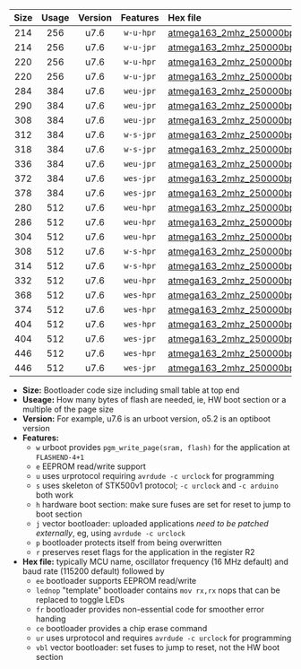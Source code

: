 |Size|Usage|Version|Features|Hex file|
|:-:|:-:|:-:|:-:|:--|
|214|256|u7.6|`w-u-hpr`|[atmega163_2mhz_250000bps_ur.hex](https://raw.githubusercontent.com/stefanrueger/urboot/main//atmega163_2mhz_250000bps_ur.hex)|
|214|256|u7.6|`w-u-jpr`|[atmega163_2mhz_250000bps_ur_vbl.hex](https://raw.githubusercontent.com/stefanrueger/urboot/main//atmega163_2mhz_250000bps_ur_vbl.hex)|
|220|256|u7.6|`w-u-hpr`|[atmega163_2mhz_250000bps_lednop_ur.hex](https://raw.githubusercontent.com/stefanrueger/urboot/main//atmega163_2mhz_250000bps_lednop_ur.hex)|
|220|256|u7.6|`w-u-jpr`|[atmega163_2mhz_250000bps_lednop_ur_vbl.hex](https://raw.githubusercontent.com/stefanrueger/urboot/main//atmega163_2mhz_250000bps_lednop_ur_vbl.hex)|
|284|384|u7.6|`weu-jpr`|[atmega163_2mhz_250000bps_ee_ur_vbl.hex](https://raw.githubusercontent.com/stefanrueger/urboot/main//atmega163_2mhz_250000bps_ee_ur_vbl.hex)|
|290|384|u7.6|`weu-jpr`|[atmega163_2mhz_250000bps_ee_lednop_ur_vbl.hex](https://raw.githubusercontent.com/stefanrueger/urboot/main//atmega163_2mhz_250000bps_ee_lednop_ur_vbl.hex)|
|308|384|u7.6|`weu-jpr`|[atmega163_2mhz_250000bps_ee_lednop_fr_ur_vbl.hex](https://raw.githubusercontent.com/stefanrueger/urboot/main//atmega163_2mhz_250000bps_ee_lednop_fr_ur_vbl.hex)|
|312|384|u7.6|`w-s-jpr`|[atmega163_2mhz_250000bps_vbl.hex](https://raw.githubusercontent.com/stefanrueger/urboot/main//atmega163_2mhz_250000bps_vbl.hex)|
|318|384|u7.6|`w-s-jpr`|[atmega163_2mhz_250000bps_lednop_vbl.hex](https://raw.githubusercontent.com/stefanrueger/urboot/main//atmega163_2mhz_250000bps_lednop_vbl.hex)|
|336|384|u7.6|`weu-jpr`|[atmega163_2mhz_250000bps_ee_lednop_fr_ce_ur_vbl.hex](https://raw.githubusercontent.com/stefanrueger/urboot/main//atmega163_2mhz_250000bps_ee_lednop_fr_ce_ur_vbl.hex)|
|372|384|u7.6|`wes-jpr`|[atmega163_2mhz_250000bps_ee_vbl.hex](https://raw.githubusercontent.com/stefanrueger/urboot/main//atmega163_2mhz_250000bps_ee_vbl.hex)|
|378|384|u7.6|`wes-jpr`|[atmega163_2mhz_250000bps_ee_lednop_vbl.hex](https://raw.githubusercontent.com/stefanrueger/urboot/main//atmega163_2mhz_250000bps_ee_lednop_vbl.hex)|
|280|512|u7.6|`weu-hpr`|[atmega163_2mhz_250000bps_ee_ur.hex](https://raw.githubusercontent.com/stefanrueger/urboot/main//atmega163_2mhz_250000bps_ee_ur.hex)|
|286|512|u7.6|`weu-hpr`|[atmega163_2mhz_250000bps_ee_lednop_ur.hex](https://raw.githubusercontent.com/stefanrueger/urboot/main//atmega163_2mhz_250000bps_ee_lednop_ur.hex)|
|304|512|u7.6|`weu-hpr`|[atmega163_2mhz_250000bps_ee_lednop_fr_ur.hex](https://raw.githubusercontent.com/stefanrueger/urboot/main//atmega163_2mhz_250000bps_ee_lednop_fr_ur.hex)|
|308|512|u7.6|`w-s-hpr`|[atmega163_2mhz_250000bps.hex](https://raw.githubusercontent.com/stefanrueger/urboot/main//atmega163_2mhz_250000bps.hex)|
|314|512|u7.6|`w-s-hpr`|[atmega163_2mhz_250000bps_lednop.hex](https://raw.githubusercontent.com/stefanrueger/urboot/main//atmega163_2mhz_250000bps_lednop.hex)|
|332|512|u7.6|`weu-hpr`|[atmega163_2mhz_250000bps_ee_lednop_fr_ce_ur.hex](https://raw.githubusercontent.com/stefanrueger/urboot/main//atmega163_2mhz_250000bps_ee_lednop_fr_ce_ur.hex)|
|368|512|u7.6|`wes-hpr`|[atmega163_2mhz_250000bps_ee.hex](https://raw.githubusercontent.com/stefanrueger/urboot/main//atmega163_2mhz_250000bps_ee.hex)|
|374|512|u7.6|`wes-hpr`|[atmega163_2mhz_250000bps_ee_lednop.hex](https://raw.githubusercontent.com/stefanrueger/urboot/main//atmega163_2mhz_250000bps_ee_lednop.hex)|
|404|512|u7.6|`wes-hpr`|[atmega163_2mhz_250000bps_ee_lednop_fr.hex](https://raw.githubusercontent.com/stefanrueger/urboot/main//atmega163_2mhz_250000bps_ee_lednop_fr.hex)|
|404|512|u7.6|`wes-jpr`|[atmega163_2mhz_250000bps_ee_lednop_fr_vbl.hex](https://raw.githubusercontent.com/stefanrueger/urboot/main//atmega163_2mhz_250000bps_ee_lednop_fr_vbl.hex)|
|446|512|u7.6|`wes-hpr`|[atmega163_2mhz_250000bps_ee_lednop_fr_ce.hex](https://raw.githubusercontent.com/stefanrueger/urboot/main//atmega163_2mhz_250000bps_ee_lednop_fr_ce.hex)|
|446|512|u7.6|`wes-jpr`|[atmega163_2mhz_250000bps_ee_lednop_fr_ce_vbl.hex](https://raw.githubusercontent.com/stefanrueger/urboot/main//atmega163_2mhz_250000bps_ee_lednop_fr_ce_vbl.hex)|

- **Size:** Bootloader code size including small table at top end
- **Useage:** How many bytes of flash are needed, ie, HW boot section or a multiple of the page size
- **Version:** For example, u7.6 is an urboot version, o5.2 is an optiboot version
- **Features:**
  + `w` urboot provides `pgm_write_page(sram, flash)` for the application at `FLASHEND-4+1`
  + `e` EEPROM read/write support
  + `u` uses urprotocol requiring `avrdude -c urclock` for programming
  + `s` uses skeleton of STK500v1 protocol; `-c urclock` and `-c arduino` both work
  + `h` hardware boot section: make sure fuses are set for reset to jump to boot section
  + `j` vector bootloader: uploaded applications *need to be patched externally*, eg, using `avrdude -c urclock`
  + `p` bootloader protects itself from being overwritten
  + `r` preserves reset flags for the application in the register R2
- **Hex file:** typically MCU name, oscillator frequency (16 MHz default) and baud rate (115200 default) followed by
  + `ee` bootloader supports EEPROM read/write
  + `lednop` "template" bootloader contains `mov rx,rx` nops that can be replaced to toggle LEDs
  + `fr` bootloader provides non-essential code for smoother error handing
  + `ce` bootloader provides a chip erase command
  + `ur` uses urprotocol and requires `avrdude -c urclock` for programming
  + `vbl` vector bootloader: set fuses to jump to reset, not the HW boot section

